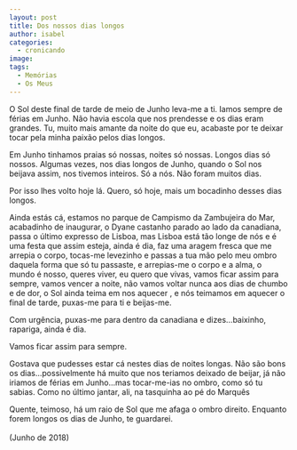 ```yaml
---
layout: post
title: Dos nossos dias longos
author: isabel
categories:
  - cronicando
image:
tags:
  - Memórias
  - Os Meus
---
```

O Sol deste final de tarde de meio de Junho leva-me a ti. Iamos sempre de férias em Junho. N&atilde;o havia escola que nos prendesse e os dias eram grandes. Tu, muito mais amante da noite do que eu, acabaste por te deixar tocar pela minha paix&atilde;o pelos dias longos.

Em Junho tinhamos praias s&oacute; nossas, noites s&oacute; nossas. Longos dias s&oacute; nossos. Algumas vezes, nos dias longos de Junho, quando o Sol nos beijava assim, nos tivemos inteiros. S&oacute; a n&oacute;s. N&atilde;o foram muitos dias.

Por isso lhes volto hoje l&aacute;. Quero, s&oacute; hoje, mais um bocadinho desses dias longos.

Ainda est&aacute;s c&aacute;, estamos no parque de Campismo da Zambujeira do Mar, acabadinho de inaugurar, o Dyane castanho parado ao lado da canadiana, passa o &uacute;ltimo expresso de Lisboa, mas Lisboa est&aacute; t&atilde;o longe de n&oacute;s e é uma festa que assim esteja, ainda é dia, faz uma aragem fresca que me arrepia o corpo, tocas-me levezinho e passas a tua m&atilde;o pelo meu ombro daquela forma que s&oacute; tu passaste, e arrepias-me o corpo e a alma, o mundo é nosso, queres viver, eu quero que vivas, vamos ficar assim para sempre, vamos vencer a noite, n&atilde;o vamos voltar nunca aos dias de chumbo e de dor, o Sol ainda teima em nos aquecer , e n&oacute;s teimamos em aquecer o final de tarde, puxas-me para ti e beijas-me.&nbsp;

Com urg&ecirc;ncia, puxas-me para dentro da canadiana e dizes...baixinho, rapariga, ainda é dia.&nbsp;

Vamos ficar assim para sempre.

Gostava que pudesses estar c&aacute; nestes dias de noites longas. N&atilde;o s&atilde;o bons os dias...possivelmente h&aacute; muito que nos teriamos deixado de beijar, j&aacute; n&atilde;o iriamos de férias em Junho...mas tocar-me-ias no ombro, como s&oacute; tu sabias. Como no &uacute;ltimo jantar, ali, na tasquinha ao pé do Marqu&ecirc;s

Quente, teimoso, h&aacute; um raio de Sol que me afaga o ombro direito. Enquanto forem longos os dias de Junho, te guardarei.<br><br>(Junho de 2018)
